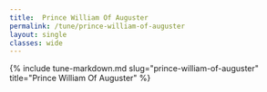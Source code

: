 ```yaml
---
title:  Prince William Of Auguster
permalink: /tune/prince-william-of-auguster
layout: single
classes: wide
---
```

{% include tune-markdown.md slug="prince-william-of-auguster" title="Prince William Of Auguster" %}
